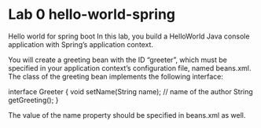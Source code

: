 # Lab 0 hello-world-spring
Hello world for spring boot
In this lab, you build a HelloWorld Java console application with Spring’s application context. 

You will create a greeting bean with the ID “greeter”, which must be specified in your application context’s configuration file, named beans.xml. The class of the greeting bean implements the following interface:

  interface Greeter {
	void setName(String name); // name of the author
	String getGreeting();
  }

The value of the name property should be specified in beans.xml as well. 
